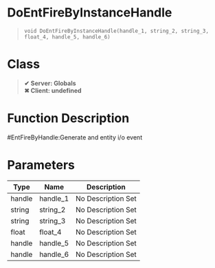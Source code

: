 # DoEntFireByInstanceHandle
> `void DoEntFireByInstanceHandle(handle_1, string_2, string_3, float_4, handle_5, handle_6)`
# Class
> __✔ Server: Globals__  
> __✖ Client: undefined__  
# Function Description
#EntFireByHandle:Generate and entity i/o event
# Parameters
Type|Name|Description
--|--|--
handle|handle_1|No Description Set
string|string_2|No Description Set
string|string_3|No Description Set
float|float_4|No Description Set
handle|handle_5|No Description Set
handle|handle_6|No Description Set
